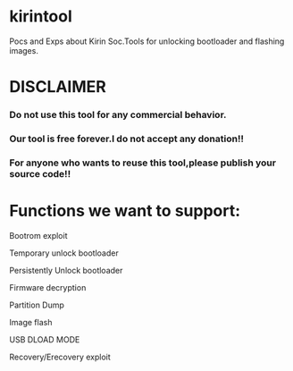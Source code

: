 # kirintool
Pocs and Exps about Kirin Soc.Tools for unlocking bootloader and flashing images.
# DISCLAIMER
### Do not use this tool for any commercial behavior.

### Our tool is free forever.I do not accept any donation!!

### For anyone who wants to reuse this tool,please publish your source code!!

# Functions we want to support:
Bootrom exploit

Temporary unlock bootloader

Persistently Unlock bootloader

Firmware decryption

Partition Dump

Image flash

USB DLOAD MODE

Recovery/Erecovery exploit

